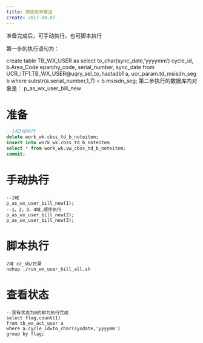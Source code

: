 ```yaml
---
title: 微信账单推送
create: 2017.08.07
---
```


准备完成后，可手动执行，也可脚本执行

第一步的执行语句为：

create table TB_WX_USER as
select to_char(sync_date,’yyyymm’) cycle_id, b.Area_Code eparchy_code, serial_number, sync_date
from UCR_ITF1.TB_WX_USER@uqry_sel_to_hastadb1 a, ucr_param.td_msisdn_seg b
where substr(a.serial_number,1,7) = b.msisdn_seg;
第二步执行的数据库内对象是： p_as_wx_user_bill_new

# 准备

```sql
--1和3域执行
delete work_wk.cbss_td_b_noteitem;
insert into work_wk.cbss_td_b_noteitem
select * from work_wk.vw_cbss_td_b_noteitem;
commit;
```

# ~~手动执行~~

```
--1域
p_as_wx_user_bill_new(1);
--1，2，3，4域,顺序执行
p_as_wx_user_bill_new(2);
p_as_wx_user_bill_new(3);
```

# 脚本执行

```
2域 cz_sh/目录
nohup ./run_wx_user_bill_all.sh
```

# 查看状态

```
--没有状态为0的即为执行完成
select flag,count(1)
from tb_wx_act_user a
where a.cycle_id=to_char(sysdate,'yyyymm')
group by flag;
```



